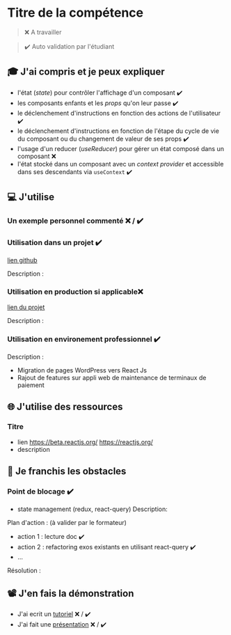 # Titre de la compétence

> ❌ A travailler

> ✔️ Auto validation par l'étudiant

## 🎓 J'ai compris et je peux expliquer

- l'état (_state_) pour contrôler l'affichage d'un composant  ✔️
- les composants enfants et les _props_ qu'on leur passe ✔️
- le déclenchement d'instructions en fonction des actions de l'utilisateur  ✔️
- le déclenchement d'instructions en fonction de l'étape du cycle de vie du composant ou du changement de valeur de ses props  ✔️
- l'usage d'un reducer (_useReducer_) pour gérer un état composé dans un composant ❌ 
- l'état stocké dans un composant avec un _context provider_ et accessible dans ses descendants via `useContext` ✔️

## 💻 J'utilise

### Un exemple personnel commenté ❌ / ✔️

### Utilisation dans un projet  ✔️

[lien github](...)

Description :

### Utilisation en production si applicable❌ 

[lien du projet](...)

Description :

### Utilisation en environement professionnel  ✔️


Description :
 * Migration de pages WordPress vers React Js
 * Rajout de features sur appli web de maintenance de terminaux de paiement 

## 🌐 J'utilise des ressources

### Titre

- lien
 https://beta.reactjs.org/
 https://reactjs.org/
- description

## 🚧 Je franchis les obstacles

### Point de blocage  ✔️
  * state management (redux, react-query)
Description:

Plan d'action : (à valider par le formateur)

- action 1 : lecture doc  ✔️
- action 2 : refactoring exos existants en utilisant react-query  ✔️
- ...

Résolution :

## 📽️ J'en fais la démonstration

- J'ai ecrit un [tutoriel](...) ❌ / ✔️
- J'ai fait une [présentation](...) ❌ / ✔️
